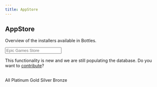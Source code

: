 ```yaml
---
title: AppStore
---
```


<section class="heading">
  <div class="container large center">
    <h1>AppStore</h1>
    <p>Overview of the installers available in Bottles.</p>
    <input class="store-search" type="search" autocomplete="off" placeholder="Epic Games Store" />
  </div>
</section>

<section class="page">
  <div class="container large">
    <div class="warning">
			<p>This functionality is new and we are still populating the database. 
      Do you want to <a href="https://maintainers.usebottles.com">contribute</a>?</p>
    </div>
    <br />
    <div class="filters">
      <span class="tag grade-all active" grade="All">All</span>
      <span class="tag grade-Platinum" grade="Platinum">Platinum</span>
      <span class="tag grade-Gold" grade="Gold">Gold</span>
      <span class="tag grade-Silver" grade="Silver">Silver</span>
      <span class="tag grade-Bronze" grade="Bronze">Bronze</span>
    </div>
    <br />
    <div class="store store-results">
    </div>
  </div>
</section>

<div class="modal" id="modal_installer"></div>
<div class="modal" id="modal_review"></div>
<link rel="stylesheet" href="https://cdnjs.cloudflare.com/ajax/libs/highlight.js/11.2.0/styles/obsidian.min.css">
<script src="https://cdnjs.cloudflare.com/ajax/libs/highlight.js/11.2.0/highlight.min.js"></script>
<script src="https://cdnjs.cloudflare.com/ajax/libs/highlight.js/11.2.0/languages/yaml.min.js"></script>
<script src="https://cdnjs.cloudflare.com/ajax/libs/js-yaml/4.1.0/js-yaml.min.js"></script>
<script>
  document.querySelector('.store-search').addEventListener('keyup', function(e) {
    var search = this.value.toLowerCase();
    var cards = document.querySelectorAll('.store .card');
    for (var i = 0; i < cards.length; i++) {
      var card = cards[i];
      var text = card.innerText.toLowerCase();
      if (text.indexOf(search) > -1) {
        card.style.display = 'block';
      } else {
        card.style.display = 'none';
      }
    }
  });

  document.querySelectorAll('.filters .tag').forEach(function(tag) {
    tag.addEventListener('click', function(e) {
      var grade = this.getAttribute('grade');
      document.querySelectorAll('.filters .tag').forEach(function(tag) {
        tag.classList.remove('active');
      });
      this.classList.add('active');
      document.querySelectorAll('.store .card').forEach(function(card) {
        if (grade == 'All') {
          card.style.display = 'block';
        } else {
          if (card.getAttribute('grade') == grade) {
            card.style.display = 'block';
          } else {
            card.style.display = 'none';
          }
        }
      });
    });
  });
  
  function modal(url) {
    var modal = document.getElementsByClassName('modal');
    fetch(url).then(function (response) {
      return response.text().then(function (text) {
        var data =
          modal[0].innerHTML = `<div>
            <pre><code class="language-yaml">${text}</code></pre>
            <div class="actions">
              <a class="button icon-slot" onclick="modal_close()">
                <span class="mdi material-icons">close</span>
                Close
              </a>
              <a class="button icon-slot" href="https://github.com/bottlesdevs/programs">
                <span class="mdi material-icons">create</span>
                Edit
              </a>
            </div>`;
        modal[0].classList.add('show');
        hljs.highlightAll();
      }).catch(function (err) {
        console.log(err);
      });
    });
  }

  function modal_close() {
    var modals = document.getElementsByClassName('modal');
    for (var i = 0; i < modals.length; i++) {
      modals[i].classList.remove('show');
    }
  }

  function dropdown_reset() {
    var dropdowns = document.getElementsByClassName('dropdown');
    for (var i = 0; i < dropdowns.length; i++) {
      dropdowns[i].classList.remove('show');
    }
  }

  document.addEventListener('keyup', function(e) {
    if (e.keyCode == 27) {
      modal_close();
      dropdown_reset();
    }
  });

  document.addEventListener('click', function(e) {
    if (e.target.classList.contains('modal')) {
      modal_close();
    }
    if (e.target.closest('.toggler')) {
      e.target.closest('.dropdown').classList.toggle('show');
    }
  });

  var store = document.getElementsByClassName("store");
  document.addEventListener("DOMContentLoaded", function () {
    fetch('https://raw.githubusercontent.com/bottlesdevs/programs/main/index.yml')
      .then(response => response.text())
      .then((data) => {
        console.info("Installers database index found.");
        data = jsyaml.load(data)
        for (var item in data) {
          installer = data[item];
          icon = `https://github.com/bottlesdevs/programs/blob/main/data/${item}/${installer["Icon"]}?raw=true`;
          var card = `<div class="card" grade="${installer["Grade"]}">
            <div class="card-content">
              <div class="card-bg" style="background-image: url(${icon})"></div>
              <h3>
                <img src="${icon}" alt="${item}" />
                ${installer["Name"]}
              </h3>
              <div class="dropdown">
                <div class="toggler">
                  <span class="material-icons">expand_more</span>
                </div>
                <ul>
                  <li>
                    <a href='https://github.com/bottlesdevs/programs/issues/new/choose' title='Bug report'>
                      <span class="material-icons">bug_report</span> <span>Bug report</span>
                    </a>
                  </li>
                  <li>
                    <a onclick='modal("https://raw.githubusercontent.com/bottlesdevs/programs/main/${installer["Category"]}/${item}.yml")' title='Show installer'>
                      <span class="material-icons">code</span> <span>Show installer</span>
                    </a>
                  </li>
                </ul>
              </div>
              <p>${installer["Description"]}</p>
              <div class="tags">
                <span class="tag grade-${installer["Grade"]}">${installer["Grade"]}</span>
                <span class="tag tag-${installer["Category"]}">${installer["Category"]}</span>
              </div>
              <div class="actions">
                <a href='https://github.com/bottlesdevs/programs/blob/main/Reviews/${item}.md' title='Read review'>
                  <span class="material-icons-outlined">article</span>
                </a>
                <a href='https://docs.usebottles.com/bottles/installers#use-installers' title='How to install'>
                  <span class="material-icons-outlined">download</span> Install
                </a>
              </div>
            </div>
          </div>`;
          store[0].innerHTML += card;
        }
      })
      .catch(err => {
        console.error("Failed to fetch Installers database index!");
        throw err
      });
  });
</script>
